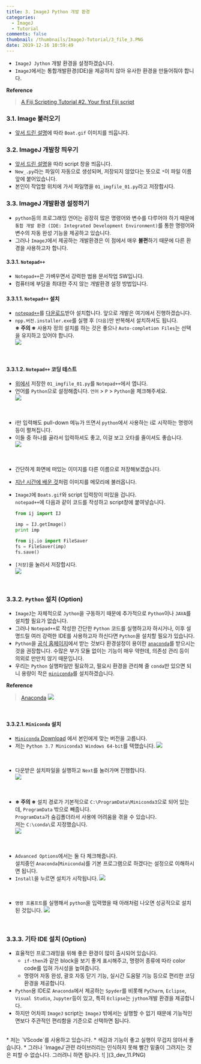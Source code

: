 ```yaml
---
title: 3. ImageJ Python 개발 환경
categories:
  - ImageJ
  - Tutorial
comments: false
thumbnail: /thumbnails/ImageJ-Tutorial/3_file_3.PNG
date: 2019-12-16 10:59:49
---
```

* `ImageJ Jython` 개발 환경을 설정하겠습니다.
* `ImageJ`에서는 통합개발환경(IDE)을 제공하지 않아 유사한 환경을 만들어줘야 합니다.  

**Reference**
> [A Fiji Scripting Tutorial #2. Your first Fiji script](https://www.ini.uzh.ch/~acardona/fiji-tutorial/#s2)

### 3.1. Image 불러오기
* [앞서 드린 설명](https://github.com/jehyunlee/image_processing/blob/master/imagej_script_python/2_image_file.md#21-image-file-%EC%9D%BD%EA%B8%B0)에 따라 `Boat.gif` 이미지를 띄웁니다.  

### 3.2. ImageJ 개발창 띄우기
* [앞서 드린 설명](https://github.com/jehyunlee/image_processing/blob/master/imagej_script_python/2_image_file.md#222-imagej-python-script)을 따라 script 창을 띄웁니다.  
* `New_.py`라는 파일이 자동으로 생성되며, 저장되지 않았다는 뜻으로 `*`이 파일 이름 앞에 붙어있습니다.  
* 본인이 작업할 위치에 가서 파일명을 `01_imgfile_01.py`라고 저장합시다.

### 3.3. ImageJ 개발환경 설정하기 
* `python`등의 프로그래밍 언어는 굉장히 많은 명령어와 변수를 다루어야 하기 때문에 `통합 개발 환경 (IDE: Integrated Development Environment)`를 통한 명령어와 변수의 자동 완성 기능을 제공하고 있습니다.  
* 그러나 `ImageJ`에서 제공하는 개발환경은 이 점에서 매우 **불편**하기 때문에 다른 환경을 사용하고자 합니다.  

#### 3.3.1. `Notepad++`
* `Notepad++`은 가벼우면서 강력한 범용 문서작업 SW입니다.
* 컴퓨터에 부담을 최대한 주지 않는 개발환경 설정 방법입니다.

#### 3.3.1.1. `Notepad++` 설치
* [`notepad++`](https://en.wikipedia.org/wiki/Notepad%2B%2B)를 [다운로드](https://github.com/notepad-plus-plus/notepad-plus-plus/releases/download/v7.8.1/npp.7.8.1.Installer.exe)받아 설치합니다. 앞으로 개발은 여기에서 진행하겠습니다.  
* `npp.버전.installer.exe`를 실행 후 `[다음]`만 반복해서 설치하셔도 됩니다.  
**※ 주의 ※** 사용자 정의 설치를 하는 것은 좋으나 `Auto-completion Files`는 선택을 유지하고 있어야 합니다.   
![ ](3_dev_1.PNG)  
<br>

#### 3.3.1.2. `Notepad++` 코딩 테스트  
* [위에서](https://github.com/jehyunlee/image_processing/new/master/imagej_script_python#32-imagej-%EA%B0%9C%EB%B0%9C%EC%B0%BD-%EB%9D%84%EC%9A%B0%EA%B8%B0) 저장한 `01_imgfile_01.py`를 `Notepad++`에서 엽니다.  
* 언어를 `Python`으로 설정해줍니다. `언어` > `P` > `Python`을 체크해주세요.   
![ ](3_dev_2.PNG)  
<br>

* i만 입력해도 pull-down 메뉴가 뜨면서 `python`에서 사용하는 i로 시작하는 명령어 등이 펼쳐집니다.  
* 이들 중 하나를 골라서 입력하셔도 좋고, 이걸 보고 오타를 줄이셔도 좋습니다.  
![](3_dev_3.PNG)  
<br>

* 간단하게 화면에 떠있는 이미지를 다른 이름으로 저장해보겠습니다.
* [지난 시간에 배운 것](https://github.com/jehyunlee/image_processing/blob/master/imagej_script_python/2_image_file.md#223-imagej-python-script-%EC%84%A4%EB%AA%85)처럼 이미지를 메모리에 불러옵니다.
* `ImageJ`에 `Boats.gif`와 script 입력창이 떠있을 겁니다.  
  `notepad++`에 다음과 같이 코드를 작성하고 script창에 붙여넣습니다.  
    ```python
    from ij import IJ

    imp = IJ.getImage()
    print imp

    from ij.io import FileSaver
    fs = FileSaver(imp)
    fs.save()
    ```

* `[저장]`을 눌러서 저장합시다.  
![ ](3_dev_4.PNG)  
<br>

### 3.3.2. `Python` 설치 (Option)
* `ImageJ`는 자체적으로 `Jython`을 구동하기 때문에     추가적으로 `Python`이나 `JAVA`를 설치할 필요가 없습니다.  
* 그러나 `Notepad++`로 작성한 간단한 `Python` 코드를 실행하고자 하시거나, 이후 설명드릴 여러 강력한 IDE를 사용하고자 하신다면 `Python`을 설치할 필요가 있습니다.  
* `Python`을 [공식 홈페이지](https://www.python.org)에서 받는 것보다 환경설정이 용이한 [`anaconda`](https://www.anaconda.com/)를 받으시는 것을 권장합니다. 수많은 부가 모듈 없이는 기능이 매우 약한데, 의존성 관리 등이 의외로 만만치 않기 때문입니다.  
* 우리는 `Python` 실행파일만 필요하고, 필요시 환경을 관리해 줄 `conda`만 있으면 되니 용량이 작은 [`miniconda`](https://docs.conda.io/en/latest/miniconda.html)를 설치하겠습니다.

**Reference**
> [Anaconda](https://www.slideshare.net/continuumio/predict-share-deploy-with-open-data-science)
![ ](3_dev_5.PNG)  
<br>

#### 3.3.2.1. `Miniconda` 설치 
* [`Miniconda` Download](https://docs.conda.io/en/latest/miniconda.html) 에서 본인에게 맞는 버전을 고릅니다. 
* 저는 `Python 3.7 Miniconda3 Windows 64-bit`를 택했습니다. 
![ ](3_dev_6.PNG)  
<br>

* 다운받은 설치파일을 실행하고 `Next`를 눌러가며 진행합니다.  
![ ](3_dev_7.PNG)  
<br>

* **※ 주의 ※** 설치 경로가 기본적으로 `C:\ProgramData\Miniconda3`으로 되어 있는데, `ProgramData` 밖으로 빼줍니다.  
  `ProgramData`가 숨김폴더라서 사용에 어려움을 겪을 수 있습니다.  
  저는 `C:\conda\`로 지정했습니다.  
![ ](3_dev_8.PNG)  
<br>

* `Advanced Options`에서는 둘 다 체크해줍니다.  
  설치중인 `Anaconda`(`Miniconda`)를 기본 프로그램으로 하겠다는 설정으로 이해하시면 됩니다.
* `Install`을 누르면 설치가 시작됩니다.
![ ](3_dev_9.PNG)  
<br>

* `명령 프롬프트`를 실행해서 `python`을 입력했을 때 아래처럼 나오면 성공적으로 설치된 것입니다.
![ ](3_dev_10.PNG)  
<br>

### 3.3.3. 기타 IDE 설치 (Option)
* 효율적인 프로그래밍을 위해 좋은 환경이 많이 출시되어 있습니다.  
  * `if-then`과 같은 block을 보기 좋게 표시해주고, 명령어 종류에 따라 color code를 입혀 가시성을 높여줍니다.  
  * 명령어 자동 완성, 괄호 자동 닫기 기능, 실시간 도움말 기능 등으로 편리한 코딩 환경을 제공합니다.  
* `Python`용 IDE로 `Anaconda`에서 제공하는 `Spyder`를 비롯해 `PyCharm`, `Eclipse`, `Visual Studio`, `Jupyter`등이 있고, 특히 `Eclipse`는 `jython`개발 환경을 제공합니다.  
* 하지만 어차피 `ImageJ` script는 `ImageJ` 밖에서는 실행할 수 없기 때문에 기능적인 면보다 주관적인 편리함을 기준으로 선택하면 됩니다.  
<br>
* 저는 `VScode`를 사용하고 있습니다.  
* 색감과 기능이 좋고 실행이 무겁지 않아서 좋습니다.  
* 그러나 `ImageJ`관련 라이브러리는 인식하지 못해 빨간 밑줄이 그려지는 것은 피할 수 없습니다.
  그러려니 하면 됩니다.
![ ](3_dev_11.PNG)  
<br>
